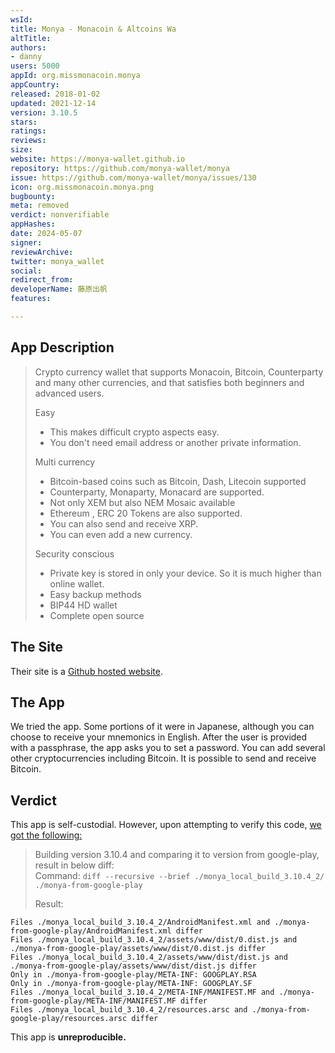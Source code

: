 ```yaml
---
wsId: 
title: Monya - Monacoin & Altcoins Wa
altTitle: 
authors:
- danny
users: 5000
appId: org.missmonacoin.monya
appCountry: 
released: 2018-01-02
updated: 2021-12-14
version: 3.10.5
stars: 
ratings: 
reviews: 
size: 
website: https://monya-wallet.github.io
repository: https://github.com/monya-wallet/monya
issue: https://github.com/monya-wallet/monya/issues/130
icon: org.missmonacoin.monya.png
bugbounty: 
meta: removed
verdict: nonverifiable
appHashes: 
date: 2024-05-07
signer: 
reviewArchive: 
twitter: monya_wallet
social: 
redirect_from: 
developerName: 藤原出帆
features: 

---
```


## App Description

> Crypto currency wallet that supports Monacoin, Bitcoin, Counterparty and many other currencies, and that satisfies both beginners and advanced users.
>
> Easy
> - This makes difficult crypto aspects easy.
> - You don't need email address or another private information.
>
> Multi currency
> - Bitcoin-based coins such as Bitcoin, Dash, Litecoin supported
> - Counterparty, Monaparty, Monacard are supported.
> - Not only XEM but also NEM Mosaic available
> - Ethereum , ERC 20 Tokens are also supported.
> - You can also send and receive XRP.
>- You can even add a new currency.
>
> Security conscious
> - Private key is stored in only your device. So it is much higher than online wallet.
> - Easy backup methods
> - BIP44 HD wallet
> - Complete open source

## The Site

Their site is a [Github hosted website](https://monya-wallet.github.io/).

## The App

We tried the app. Some portions of it were in Japanese, although you can choose to receive your mnemonics in English. After the user is provided with a passphrase, the app asks you to set a password. You can add several other cryptocurrencies including Bitcoin. It is possible to send and receive Bitcoin.

## Verdict

This app is self-custodial. However, upon attempting to verify this code, [we got the following:](https://github.com/monya-wallet/monya/issues/130)

> Building version 3.10.4 and comparing it to version from google-play, result in below diff:<br>
Command: `diff --recursive --brief ./monya_local_build_3.10.4_2/ ./monya-from-google-play`
>
> Result:
>

```
Files ./monya_local_build_3.10.4_2/AndroidManifest.xml and ./monya-from-google-play/AndroidManifest.xml differ
Files ./monya_local_build_3.10.4_2/assets/www/dist/0.dist.js and ./monya-from-google-play/assets/www/dist/0.dist.js differ
Files ./monya_local_build_3.10.4_2/assets/www/dist/dist.js and ./monya-from-google-play/assets/www/dist/dist.js differ
Only in ./monya-from-google-play/META-INF: GOOGPLAY.RSA
Only in ./monya-from-google-play/META-INF: GOOGPLAY.SF
Files ./monya_local_build_3.10.4_2/META-INF/MANIFEST.MF and ./monya-from-google-play/META-INF/MANIFEST.MF differ
Files ./monya_local_build_3.10.4_2/resources.arsc and ./monya-from-google-play/resources.arsc differ
```

This app is **unreproducible.**
